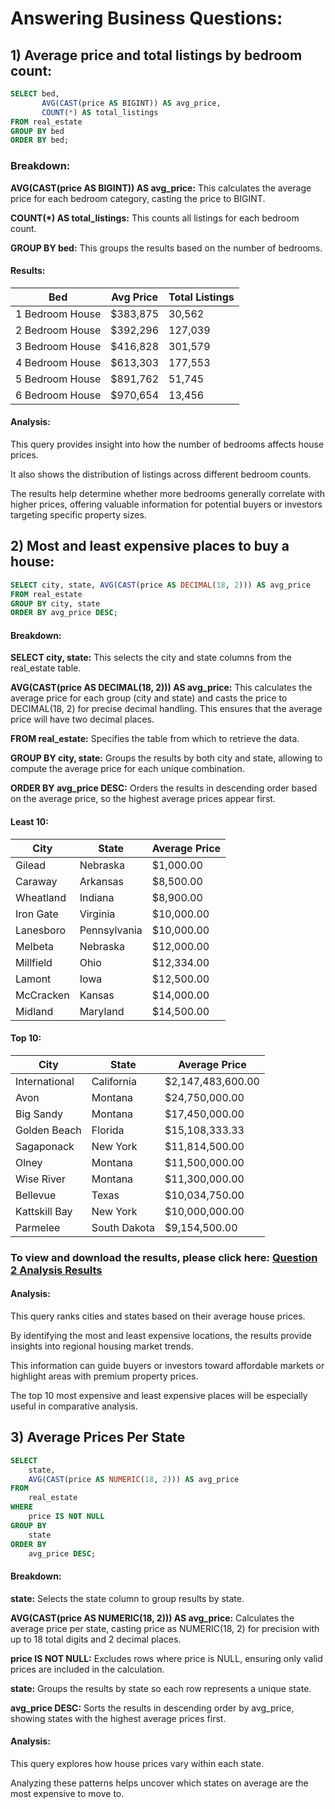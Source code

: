 # Answering Business Questions:

## 1)	Average price and total listings by bedroom count:

```sql
SELECT bed, 
       AVG(CAST(price AS BIGINT)) AS avg_price, 
       COUNT(*) AS total_listings
FROM real_estate
GROUP BY bed
ORDER BY bed;
```
### Breakdown:

**AVG(CAST(price AS BIGINT)) AS avg_price:** This calculates the average price for each bedroom category, casting the price to BIGINT.

**COUNT(*) AS total_listings:** This counts all listings for each bedroom count.

**GROUP BY bed:** This groups the results based on the number of bedrooms.

#### Results:

| Bed              | Avg Price | Total Listings |
|------------------|-----------|----------------|
| 1 Bedroom House  | $383,875   | 30,562         |
| 2 Bedroom House  | $392,296   | 127,039        |
| 3 Bedroom House  | $416,828   | 301,579        |
| 4 Bedroom House  | $613,303   | 177,553        |
| 5 Bedroom House  | $891,762   | 51,745         |
| 6 Bedroom House  | $970,654   | 13,456         |

#### Analysis: 

 This query provides insight into how the number of bedrooms affects house prices.
 
 It also shows the distribution of listings across different bedroom counts.
 
 The results help determine whether more bedrooms generally correlate with higher prices, offering valuable information for potential buyers or investors targeting specific property sizes.

## 2)	Most and least expensive places to buy a house:

```sql
SELECT city, state, AVG(CAST(price AS DECIMAL(18, 2))) AS avg_price
FROM real_estate
GROUP BY city, state
ORDER BY avg_price DESC;
```

#### Breakdown:

**SELECT city, state:** This selects the city and state columns from the real_estate table.

**AVG(CAST(price AS DECIMAL(18, 2))) AS avg_price:** This calculates the average price for each group (city and state) and casts the price to DECIMAL(18, 2) for precise decimal handling. This ensures that the average price will have two decimal places.

**FROM real_estate:** Specifies the table from which to retrieve the data.

**GROUP BY city, state:** Groups the results by both city and state, allowing to compute the average price for each unique combination.

**ORDER BY avg_price DESC:** Orders the results in descending order based on the average price, so the highest average prices appear first.

#### Least 10:                                                              

| City       | State       | Average Price |
|------------|-------------|---------------|
| Gilead     | Nebraska    | $1,000.00     |
| Caraway    | Arkansas    | $8,500.00     |
| Wheatland  | Indiana     | $8,900.00     |
| Iron Gate  | Virginia    | $10,000.00    |
| Lanesboro  | Pennsylvania| $10,000.00    |
| Melbeta    | Nebraska    | $12,000.00    |
| Millfield  | Ohio        | $12,334.00    |
| Lamont     | Iowa        | $12,500.00    |
| McCracken  | Kansas      | $14,000.00    |
| Midland    | Maryland    | $14,500.00    |   

#### Top 10:

| City            | State          | Average Price         |
|-----------------|----------------|-----------------------|
| International   | California     | $2,147,483,600.00     |
| Avon            | Montana        | $24,750,000.00        |
| Big Sandy       | Montana        | $17,450,000.00        |
| Golden Beach    | Florida        | $15,108,333.33        |
| Sagaponack      | New York       | $11,814,500.00        |
| Olney           | Montana        | $11,500,000.00        |
| Wise River      | Montana        | $11,300,000.00        |
| Bellevue        | Texas          | $10,034,750.00        |
| Kattskill Bay   | New York       | $10,000,000.00        |
| Parmelee        | South Dakota   | $9,154,500.00         |


### **To view and download the results, please click here:** [Question 2 Analysis Results](https://github.com/waltervas10/USA-Real-Estate/raw/refs/heads/main/Q2-Most%20and%20least%20expensive%20places%20to%20buy%20a%20house.csv)

#### Analysis: 

This query ranks cities and states based on their average house prices. 

By identifying the most and least expensive locations, the results provide insights into regional housing market trends. 

This information can guide buyers or investors toward affordable markets or highlight areas with premium property prices.

The top 10 most expensive and least expensive places will be especially useful in comparative analysis.


## 3) Average Prices Per State

```sql
SELECT  
    state, 
    AVG(CAST(price AS NUMERIC(18, 2))) AS avg_price
FROM 
    real_estate
WHERE 
    price IS NOT NULL
GROUP BY 
    state
ORDER BY 
    avg_price DESC;
```
#### Breakdown:


**state:** Selects the state column to group results by state.

**AVG(CAST(price AS NUMERIC(18, 2))) AS avg_price:** Calculates the average price per state, casting price as NUMERIC(18, 2) for precision with up to 18 total digits and 2 decimal places.

**price IS NOT NULL:** Excludes rows where price is NULL, ensuring only valid prices are included in the calculation.

**state:** Groups the results by state so each row represents a unique state.

**avg_price DESC:** Sorts the results in descending order by avg_price, showing states with the highest average prices first.

#### Analysis:

This query explores how house prices vary within each state. 


Analyzing these patterns helps uncover which states on average are the most expensive to move to.





